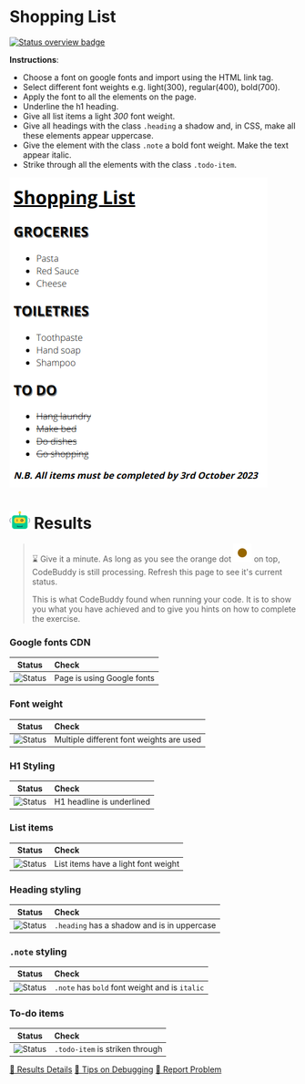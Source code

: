 # Shopping List 
[![Status overview badge](../../blob/badges/.github/badges/main/badge.svg)](#-results)


**Instructions**:
* Choose a font on google fonts and import using the HTML link tag. 
* Select different font weights e.g. light(300), regular(400), bold(700). 
* Apply the font to all the elements on the page. 
* Underline the h1 heading. 
* Give all list items a light *300* font weight.
* Give all headings with the class `.heading` a shadow and, in CSS, make all these elements appear uppercase. 
* Give the element with the class `.note` a bold font weight. Make the text appear italic. 
* Strike through all the elements with the class `.todo-item`.

![alt text](/image/reference-image.png "Shopping List Result")

[//]: # (autograding info start)
# <img src="https://github.com/DCI-EdTech/autograding-setup/raw/main/assets/bot-large.svg" alt="" data-canonical-src="https://github.com/DCI-EdTech/autograding-setup/raw/main/assets/bot-large.svg" height="31" /> Results
> ⌛ Give it a minute. As long as you see the orange dot ![processing](https://raw.githubusercontent.com/DCI-EdTech/autograding-setup/main/assets/processing.svg) on top, CodeBuddy is still processing. Refresh this page to see it's current status.
>
> This is what CodeBuddy found when running your code. It is to show you what you have achieved and to give you hints on how to complete the exercise.


### Google fonts CDN

|                 Status                  | Check                                                                                    |
| :-------------------------------------: | :--------------------------------------------------------------------------------------- |
| ![Status](../../blob/badges/.github/badges/main/status0.svg) | Page is using Google fonts |

### Font weight

|                 Status                  | Check                                                                                    |
| :-------------------------------------: | :--------------------------------------------------------------------------------------- |
| ![Status](../../blob/badges/.github/badges/main/status1.svg) | Multiple different font weights are used |

### H1 Styling

|                 Status                  | Check                                                                                    |
| :-------------------------------------: | :--------------------------------------------------------------------------------------- |
| ![Status](../../blob/badges/.github/badges/main/status2.svg) | H1 headline is underlined |

### List items

|                 Status                  | Check                                                                                    |
| :-------------------------------------: | :--------------------------------------------------------------------------------------- |
| ![Status](../../blob/badges/.github/badges/main/status3.svg) | List items have a light font weight |

### Heading styling

|                 Status                  | Check                                                                                    |
| :-------------------------------------: | :--------------------------------------------------------------------------------------- |
| ![Status](../../blob/badges/.github/badges/main/status4.svg) | `.heading` has a shadow and is in uppercase |

### `.note` styling

|                 Status                  | Check                                                                                    |
| :-------------------------------------: | :--------------------------------------------------------------------------------------- |
| ![Status](../../blob/badges/.github/badges/main/status5.svg) | `.note` has `bold` font weight and is `italic` |

### To-do items

|                 Status                  | Check                                                                                    |
| :-------------------------------------: | :--------------------------------------------------------------------------------------- |
| ![Status](../../blob/badges/.github/badges/main/status6.svg) | `.todo-item` is striken through |



[🔬 Results Details](../../actions)
[🐞 Tips on Debugging](https://github.com/DCI-EdTech/autograding-setup/wiki/How-to-work-with-CodeBuddy)
[📢 Report Problem](https://docs.google.com/forms/d/e/1FAIpQLSfS8wPh6bCMTLF2wmjiE5_UhPiOEnubEwwPLN_M8zTCjx5qbg/viewform?usp=pp_url&entry.652569746=UIB-typography-text)


[//]: # (autograding info end)